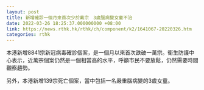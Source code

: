 ```yaml
---
layout: post
title: 新增確診一個月來首次少於萬宗　3歲腦病變女童不治
date: 2022-03-26 18:25:37.000000000 +08:00
link: https://news.rthk.hk/rthk/ch/component/k2/1641067-20220326.htm
categories: rthk
---
```


本港新增8841宗新冠病毒確診個案，是一個月以來首次跌破一萬宗。衞生防護中心表示，近萬宗個案仍然是一個相當高的水平，呼籲巿民不要放鬆，仍然需要時間觀察趨勢。

另外，本港新增139宗死亡個案，當中包括一名嚴重腦病變的3歲女童。
